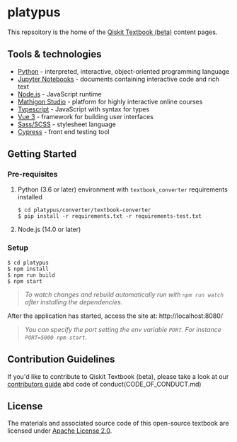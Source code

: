 # platypus

This repsoitory is the home of the [Qiskit Textbook (beta)](https://qiskit.org/textbook-beta/) content pages.

## Tools & technologies

- [Python](https://www.python.org/doc/) - interpreted, interactive, object-oriented programming language
- [Jupyter Notebooks](https://jupyter-notebook-beginner-guide.readthedocs.io/en/latest/what_is_jupyter.html) - documents containing interactive code and rich text
- [Node.js](https://nodejs.org/en/docs/) - JavaScript runtime
- [Mathigon Studio](https://github.com/mathigon/studio) - platform for highly interactive online courses
- [Typescript](https://www.typescriptlang.org/) - JavaScript with syntax for types
- [Vue 3](https://v3.vuejs.org/guide/introduction.html) - framework for building user interfaces
- [Sass/SCSS](https://sass-lang.com/documentation) - stylesheet language
- [Cypress](https://docs.cypress.io/) - front end testing tool


## Getting Started

### Pre-requisites

1. Python (3.6 or later) environment with `textbook_converter` requirements installed

    ```
    $ cd platypus/converter/textbook-converter
    $ pip install -r requirements.txt -r requirements-test.txt
    ```

1. Node.js (14.0 or later)

### Setup

```
$ cd platypus
$ npm install
$ npm run build
$ npm start
```

> _To watch changes and rebuild automatically run with `npm run watch` after installing the dependencies._

After the application has started, access the site at: http://localhost:8080/

> _You can specify the port setting the env variable `PORT`. For instance `PORT=5000 npm start`._


## Contribution Guidelines
If you'd like to contribute to Qiskit Textbook (beta), please take a look at our [contributors guide](CONTRIBUTING.md) abd code of conduct(CODE_OF_CONDUCT.md)


## License
The materials and associated source code of this open-source textbook are licensed under [Apache License 2.0](LICENSE).
